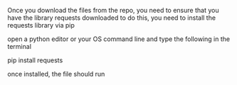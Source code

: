 Once you download the files from the repo, you need to ensure that you have the library requests downloaded
to do this, you need to install the requests library via pip

open a python editor or your OS command line and type the following in the terminal

pip install requests

once installed, the file should run
